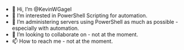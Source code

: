 - 👋 Hi, I’m @KevinWGagel
- 👀 I’m interested in PowerShell Scripting for automation.
- 🌱 I’m administering servers using PowerShell as much as possible - especially with automation.
- 💞️ I’m looking to collaborate on - not at the moment.
- 📫 How to reach me - not at the moment.

<!---
KevinWGagel/KevinWGagel is a ✨ special ✨ repository because its `README.md` (this file) appears on your GitHub profile.
You can click the Preview link to take a look at your changes.
--->
